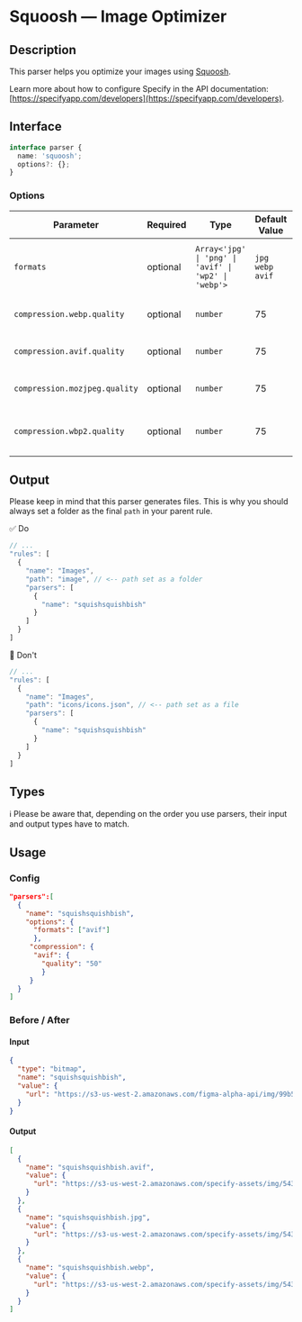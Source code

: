 # Squoosh — Image Optimizer
## Description

This parser helps you optimize your images using [Squoosh](https://github.com/GoogleChromeLabs/squoosh).    

Learn more about how to configure Specify in the API documentation: [https://specifyapp.com/developers](https://specifyapp.com/developers).

## **Interface**

```ts
interface parser {
  name: 'squoosh';
  options?: {};
}
```

### Options

| Parameter                     | Required | Type                                             | Default Value  | Description                                                                                               |
| ----------------------------- | -------- | ------------------------------------------------ | ----------- | --------------------------------------------------------------------------------------------------------- |
| `formats`                     | optional | `Array<'jpg' \| 'png' \| 'avif' \| 'wp2' \| 'webp'>` | `jpg` `webp` `avif` | Convert your images into `.jpg`(mozjpg), `.avif`, `.wp2`, `.webp`          |
| `compression.webp.quality`    | optional | `number`                                         | 75     | Compress image quality for **Webp**                            |
| `compression.avif.quality`     | optional | `number`                                         | 75        | Compress image quality for **Avif**                              |
| `compression.mozjpeg.quality`  | optional | `number`                                         | 75      | Compress image quality for **Jpeg**                                   |
| `compression.wbp2.quality`     | optional | `number`                                         | 75     | Compress image quality for **Webp2** (unstable)                          |

## **Output**

Please keep in mind that this parser generates files. This is why you should always set a folder as the final `path` in your parent rule.

✅ Do

```ts
// ...
"rules": [
  {
    "name": "Images",
    "path": "image", // <-- path set as a folder
    "parsers": [
      {
        "name": "squishsquishbish"
      }
    ]
  }
]
```

🚫 Don't
```ts
// ...
"rules": [
  {
    "name": "Images",
    "path": "icons/icons.json", // <-- path set as a file
    "parsers": [
      {
        "name": "squishsquishbish"
      }
    ]
  }
]
```

## Types
ℹ️ Please be aware that, depending on the order you use parsers, their input and output types have to match.

## Usage
### Config
```json
"parsers":[
  {
    "name": "squishsquishbish",
    "options": {
      "formats": ["avif"]
      },
     "compression": {
      "avif": {
        "quality": "50"
        }
     }
  }
]
```

### Before / After

#### Input
```json
{
  "type": "bitmap",
  "name": "squishsquishbish",
  "value": {
    "url": "https://s3-us-west-2.amazonaws.com/figma-alpha-api/img/99b5/b311/257c650341b701d691be78f247b9cf5e"
  }
}
```

#### Output
```json
[
  {
    "name": "squishsquishbish.avif",
    "value": {
      "url": "https://s3-us-west-2.amazonaws.com/specify-assets/img/5432/b311/257c650341b701d691be78f247b9cf5e"
    }
  },
  {
    "name": "squishsquishbish.jpg",
    "value": {
      "url": "https://s3-us-west-2.amazonaws.com/specify-assets/img/5432/b311/257c650341b701d691be78f247b9cf5e"
    }
  },
  {
    "name": "squishsquishbish.webp",
    "value": {
      "url": "https://s3-us-west-2.amazonaws.com/specify-assets/img/5432/b311/257c650341b701d691be78f247b9cf5e"
    }
  }
]
```

